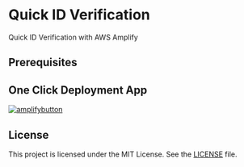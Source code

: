 # Quick ID Verification

Quick ID Verification with AWS Amplify

## Prerequisites

## One Click Deployment App

[![amplifybutton](https://oneclick.amplifyapp.com/button.svg)](https://console.aws.amazon.com/amplify/home#/deploy?repo=https://github.com/juancarlosjr97/quick-id-verification)

## License

This project is licensed under the MIT License. See the [LICENSE](./LICENSE) file.
